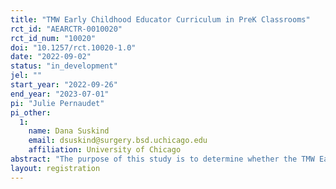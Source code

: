```yaml
---
title: "TMW Early Childhood Educator Curriculum in PreK Classrooms"
rct_id: "AEARCTR-0010020"
rct_id_num: "10020"
doi: "10.1257/rct.10020-1.0"
date: "2022-09-02"
status: "in_development"
jel: ""
start_year: "2022-09-26"
end_year: "2023-07-01"
pi: "Julie Pernaudet"
pi_other:
  1:
    name: Dana Suskind
    email: dsuskind@surgery.bsd.uchicago.edu
    affiliation: University of Chicago
abstract: "The purpose of this study is to determine whether the TMW Early Childhood Educator professional development course (TMW-ECE) can improve preschool teachers’ knowledge and classroom practices, and whether those improvements impact school readiness outcomes of the children in those classrooms. We will also measure potential spillover effects on the knowledge and behaviors of the parents whose children are in classrooms of teachers who have received the intervention."
layout: registration
---
```


